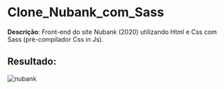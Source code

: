 # Clone_Nubank_com_Sass

**Descrição**: Front-end do site Nubank (2020) utilizando Html e Css com Sass (pré-compilador Css in Js).

## Resultado:
![nubank](https://user-images.githubusercontent.com/62730023/151552987-0a63a485-4fc4-41bb-b67b-082b95de4ed7.gif)
